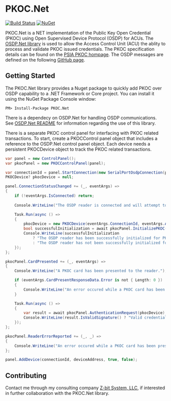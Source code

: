 # PKOC.Net

[![Build Status](https://dev.azure.com/Z-bitSystems/PKOC.Net/_apis/build/status%2FZ-bit-Systems-LLC.PKOC.Net?branchName=develop)](https://dev.azure.com/Z-bitSystems/PKOC.Net/_build/latest?definitionId=2&branchName=develop)
[![NuGet](https://img.shields.io/nuget/v/PKOC.Net.svg?style=flat)](https://www.nuget.org/packages/PKOC.Net/)

PKOC.Net is a NET implementation of the Public Key Open Credential (PKOC) using Open Supervised Device Protocol (OSDP) for ACUs.
The [OSDP.Net library](https://github.com/bytedreamer/OSDP.Net) is used to allow the Access Control Unit (ACU) the ablity to process and validate PKOC issued credentials. The PKOC specification details can be found on the [PSIA PKOC hompage](https://psialliance.org/securecredentials/). 
The OSDP messages are defined on the following [GitHub page](https://github.com/smithee-solutions/openbadger/blob/main/discussions/PKOC/pkoc-osdp-acu.pdf).

## Getting Started

The PKOC.Net library provides a Nuget package to quickly add PKOC over OSDP capability to a .NET Framework or Core project.
You can install it using the NuGet Package Console window:

```shell
PM> Install-Package PKOC.Net
``` 

There is a dependecy on OSDP.Net for handling OSDP communications. 
See [OSDP.Net README](https://github.com/bytedreamer/OSDP.Net?tab=readme-ov-file) for information regarding the use of this library.

There is a separate PKOC control panel for interfacing with PKOC related transactions.
To start, create a PKOCControl panel object that includes a reference to the OSDP.Net control panel object.
Each device needs a persistent PKOCDevice object to track the PKOC related transactions.

```c#
var panel = new ControlPanel();
var pkocPanel = new PKOCControlPanel(panel);

var connectionId = panel.StartConnection(new SerialPortOsdpConnection(portName, baudRate));
PKOCDevice? pkocDevice = null;

panel.ConnectionStatusChanged += (_, eventArgs) =>
{
    if (!eventArgs.IsConnected) return;
    
    Console.WriteLine("The OSDP reader is connected and will attempt to initialize for PKOC.");

    Task.Run(async () =>
    {
        pkocDevice = new PKOCDevice(eventArgs.ConnectionId, eventArgs.Address);
        bool successfulInitialization = await pkocPanel.InitializePKOC(pkocDevice);
        Console.WriteLine(successfulInitialization
            ? "The OSDP reader has been successfully initialized for PKOC."
            : "The OSDP reader has not been successfully initialized for PKOC.");
    });
};

pkocPanel.CardPresented += (_, eventArgs) =>
{
    Console.WriteLine("A PKOC card has been presented to the reader.");

    if (eventArgs.CardPresentResponseData.Error is not { Length: 0 })
    {
        Console.WriteLine("An error occured while a PKOC card has been presented to the reader.");
    }

    Task.Run(async () =>
    {
        var result = await pkocPanel.AuthenticationRequest(pkocDevice);
        Console.WriteLine(result.IsValidSignature() ? "Valid credential found" : "Invalid credential found");
    });
};

pkocPanel.ReaderErrorReported += (_, _) =>
{
    Console.WriteLine("An error occured while a PKOC card has been presented to the reader.");
};

panel.AddDevice(connectionId, deviceAddress, true, false);
```

## Contributing

Contact me through my consulting company [Z-bit System, LLC](https://z-bitco.com), if interested in further collaboration with the PKOC.Net library.
